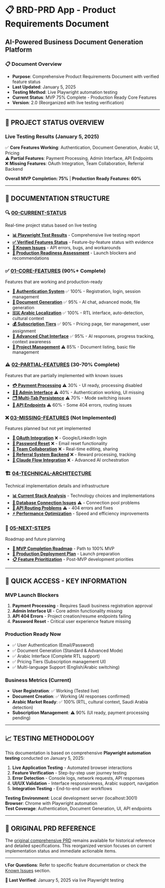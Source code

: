 # 📋 **BRD-PRD App - Product Requirements Document**
## AI-Powered Business Document Generation Platform

### 📋 **Document Overview**
- **Purpose**: Comprehensive Product Requirements Document with verified feature status
- **Last Updated**: January 5, 2025
- **Testing Method**: Live Playwright automation testing
- **Current Status**: MVP 75% Complete - Production Ready Core Features
- **Version**: 2.0 (Reorganized with live testing verification)

---

## 🎯 **PROJECT STATUS OVERVIEW**

### **Live Testing Results (January 5, 2025)**
✅ **Core Features Working**: Authentication, Document Generation, Arabic UI, Pricing  
⚠️ **Partial Features**: Payment Processing, Admin Interface, API Endpoints  
❌ **Missing Features**: OAuth Integration, Team Collaboration, Referral Backend  

**Overall MVP Completion: 75%** | **Production Ready Features: 60%**

---

## 📁 **DOCUMENTATION STRUCTURE**

### **🔍 [00-CURRENT-STATUS](./00-CURRENT-STATUS/)**
Real-time project status based on live testing
- **[📊 Playwright Test Results](./00-CURRENT-STATUS/playwright-test-results.md)** - Comprehensive live testing report
- **[✅ Verified Features Status](./00-CURRENT-STATUS/verified-features-status.md)** - Feature-by-feature status with evidence
- **[🐛 Known Issues](./00-CURRENT-STATUS/known-issues.md)** - API errors, bugs, and workarounds
- **[🚀 Production Readiness Assessment](./00-CURRENT-STATUS/production-readiness-assessment.md)** - Launch blockers and recommendations

### **✅ [01-CORE-FEATURES](./01-CORE-FEATURES/)** (90%+ Complete)
Features that are working and production-ready
- **[🔐 Authentication System](./01-CORE-FEATURES/01-authentication-system.md)** ✅ 100% - Registration, login, session management
- **[📄 Document Generation](./01-CORE-FEATURES/02-document-generation.md)** ✅ 95% - AI chat, advanced mode, file generation
- **[🇸🇦 Arabic Localization](./01-CORE-FEATURES/03-arabic-localization.md)** ✅ 100% - RTL interface, auto-detection, cultural context
- **[💰 Subscription Tiers](./01-CORE-FEATURES/04-subscription-tiers.md)** ✅ 90% - Pricing page, tier management, user assignment
- **[💬 Advanced Chat Interface](./01-CORE-FEATURES/05-advanced-chat-interface.md)** ✅ 95% - AI responses, progress tracking, context awareness
- **[📁 Project Management](./01-CORE-FEATURES/06-project-management.md)** ⚠️ 85% - Document listing, basic file management

### **⚠️ [02-PARTIAL-FEATURES](./02-PARTIAL-FEATURES/)** (30-70% Complete)
Features that are partially implemented with known issues
- **[💳 Payment Processing](./02-PARTIAL-FEATURES/01-payment-processing.md)** ⚠️ 30% - UI ready, processing disabled
- **[👨‍💼 Admin Interface](./02-PARTIAL-FEATURES/02-admin-interface.md)** ⚠️ 40% - Authentication working, UI missing
- **[🗂️ Multi-Tab Persistence](./02-PARTIAL-FEATURES/03-multi-tab-persistence.md)** ⚠️ 70% - Mode switching issues
- **[🔗 API Endpoints](./02-PARTIAL-FEATURES/04-api-endpoints.md)** ⚠️ 60% - Some 404 errors, routing issues

### **❌ [03-MISSING-FEATURES](./03-MISSING-FEATURES/)** (Not Implemented)
Features planned but not yet implemented
- **[🔐 OAuth Integration](./03-MISSING-FEATURES/01-oauth-integration.md)** ❌ - Google/LinkedIn login
- **[🔑 Password Reset](./03-MISSING-FEATURES/02-password-reset.md)** ❌ - Email reset functionality
- **[👥 Team Collaboration](./03-MISSING-FEATURES/03-team-collaboration.md)** ❌ - Real-time editing, sharing
- **[🎁 Referral System Backend](./03-MISSING-FEATURES/04-referral-system-backend.md)** ❌ - Reward processing, tracking
- **[🤖 Claude Flow Integration](./03-MISSING-FEATURES/05-claude-flow-integration.md)** ❌ - Advanced AI orchestration

### **🏗️ [04-TECHNICAL-ARCHITECTURE](./04-TECHNICAL-ARCHITECTURE/)**
Technical implementation details and infrastructure
- **[📊 Current Stack Analysis](./04-TECHNICAL-ARCHITECTURE/current-stack-analysis.md)** - Technology choices and implementations
- **[🔌 Database Connection Issues](./04-TECHNICAL-ARCHITECTURE/database-connection-issues.md)** ⚠️ - Connection pool problems
- **[🔗 API Routing Problems](./04-TECHNICAL-ARCHITECTURE/api-routing-problems.md)** ⚠️ - 404 errors and fixes
- **[⚡ Performance Optimization](./04-TECHNICAL-ARCHITECTURE/performance-optimization.md)** - Speed and efficiency improvements

### **🎯 [05-NEXT-STEPS](./05-NEXT-STEPS/)**
Roadmap and future planning
- **[🏁 MVP Completion Roadmap](./05-NEXT-STEPS/mvp-completion-roadmap.md)** - Path to 100% MVP
- **[🚀 Production Deployment Plan](./05-NEXT-STEPS/production-deployment-plan.md)** - Launch preparation
- **[📋 Feature Prioritization](./05-NEXT-STEPS/feature-prioritization.md)** - Post-MVP development priorities

---

## 🎯 **QUICK ACCESS - KEY INFORMATION**

### **MVP Launch Blockers**
1. **Payment Processing** - Requires Saudi business registration approval
2. **Admin Interface UI** - Core admin functionality missing
3. **API 404 Errors** - Project creation/resume endpoints failing
4. **Password Reset** - Critical user experience feature missing

### **Production Ready Now**
- ✅ User Authentication (Email/Password)
- ✅ Document Generation (Standard & Advanced Mode)
- ✅ Arabic Interface (Complete RTL support)
- ✅ Pricing Tiers (Subscription management UI)
- ✅ Multi-language Support (English/Arabic switching)

### **Business Metrics (Current)**
- **User Registration**: ✅ Working (Tested live)
- **Document Creation**: ✅ Working (AI responses confirmed)
- **Arabic Market Ready**: ✅ 100% (RTL, cultural context, Saudi Arabia detection)
- **Subscription Management**: ⚠️ 90% (UI ready, payment processing pending)

---

## 📈 **TESTING METHODOLOGY**

This documentation is based on comprehensive **Playwright automation testing** conducted on January 5, 2025:

1. **Live Application Testing** - Automated browser interactions
2. **Feature Verification** - Step-by-step user journey testing  
3. **Error Detection** - Console logs, network requests, API responses
4. **UI/UX Validation** - Interface responsiveness, Arabic support, navigation
5. **Integration Testing** - End-to-end user workflows

**Testing Environment**: Local development server (localhost:3001)  
**Browser**: Chrome with Playwright automation  
**Test Coverage**: Authentication, Document Generation, UI, API endpoints

---

## 🔗 **ORIGINAL PRD REFERENCE**

The [original comprehensive PRD](../Project%20documents%20old/PRD-BRD-App.md) remains available for historical reference and detailed specifications. This reorganized version focuses on current implementation status and immediate actionable items.

---

**📞 For Questions**: Refer to specific feature documentation or check the [Known Issues](./00-CURRENT-STATUS/known-issues.md) section.

**🔄 Last Verified**: January 5, 2025 via live Playwright testing